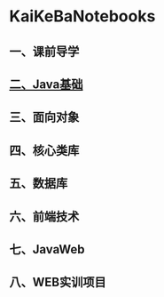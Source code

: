 # KaiKeBaNotebooks

## 一、课前导学

## [二、Java基础](./02-basic-java/README.md)

## 三、面向对象

## 四、核心类库

## 五、数据库

## 六、前端技术

## 七、JavaWeb

## 八、WEB实训项目
